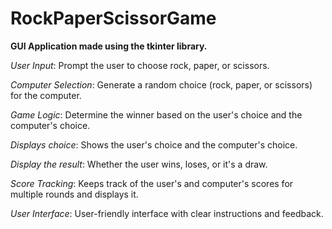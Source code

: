 # RockPaperScissorGame
  
  **GUI Application made using the tkinter library.**

  _User Input_: Prompt the user to choose rock, paper, or scissors.

  _Computer Selection_: Generate a random choice (rock, paper, or scissors) for
  the computer.

  _Game Logic_: Determine the winner based on the user's choice and the
  computer's choice.

  _Displays choice_: Shows the user's choice and the computer's choice.

  _Display the result_: Whether the user wins, loses, or it's a draw.

  _Score Tracking_: Keeps track of the user's and computer's scores for
  multiple rounds and displays it.

  _User Interface_: User-friendly interface with clear instructions and
  feedback.
